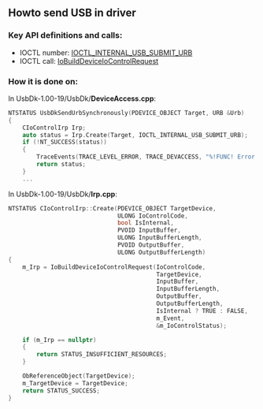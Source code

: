 ## Howto send USB in driver
### Key API definitions and calls:
- IOCTL number: [IOCTL_INTERNAL_USB_SUBMIT_URB](https://docs.microsoft.com/en-us/windows-hardware/drivers/ddi/content/usbioctl/ni-usbioctl-ioctl_internal_usb_submit_urb)
- IOCTL call: [IoBuildDeviceIoControlRequest](https://docs.microsoft.com/en-us/windows-hardware/drivers/ddi/content/wdm/nf-wdm-iobuilddeviceiocontrolrequest)

### How it is done on:
In UsbDk-1.00-19/UsbDk/**DeviceAccess.cpp**:
``` c
NTSTATUS UsbDkSendUrbSynchronously(PDEVICE_OBJECT Target, URB &Urb)
{
    CIoControlIrp Irp;
    auto status = Irp.Create(Target, IOCTL_INTERNAL_USB_SUBMIT_URB);
    if (!NT_SUCCESS(status))
    {
        TraceEvents(TRACE_LEVEL_ERROR, TRACE_DEVACCESS, "%!FUNC! Error %!STATUS! during IOCTL IRP creation", status);
        return status;
    }
    ...
```

In UsbDk-1.00-19/UsbDk/**Irp.cpp**:
``` c
NTSTATUS CIoControlIrp::Create(PDEVICE_OBJECT TargetDevice,
                               ULONG IoControlCode,
                               bool IsInternal,
                               PVOID InputBuffer,
                               ULONG InputBufferLength,
                               PVOID OutputBuffer,
                               ULONG OutputBufferLength)
{
    m_Irp = IoBuildDeviceIoControlRequest(IoControlCode,
                                          TargetDevice,
                                          InputBuffer,
                                          InputBufferLength,
                                          OutputBuffer,
                                          OutputBufferLength,
                                          IsInternal ? TRUE : FALSE,
                                          m_Event,
                                          &m_IoControlStatus);

    if (m_Irp == nullptr)
    {
        return STATUS_INSUFFICIENT_RESOURCES;
    }

    ObReferenceObject(TargetDevice);
    m_TargetDevice = TargetDevice;
    return STATUS_SUCCESS;
}
```
